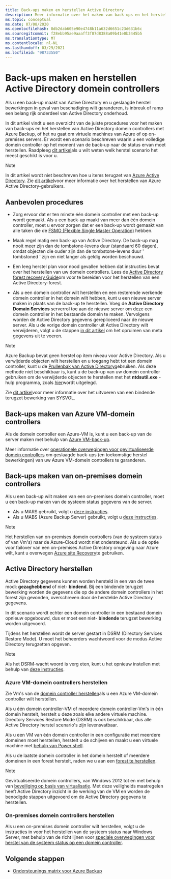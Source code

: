 ```yaml
---
title: Back-ups maken en herstellen Active Directory
description: Meer informatie over het maken van back-ups en het herstellen van Active Directory domein controllers.
ms.topic: conceptual
ms.date: 07/08/2020
ms.openlocfilehash: 8db2dab605e90e4748b11a632d6651c23d631b6c
ms.sourcegitcommit: f28ebb95ae9aaaff3f87d8388a09b41e0b3445b5
ms.translationtype: MT
ms.contentlocale: nl-NL
ms.lasthandoff: 03/29/2021
ms.locfileid: "98733550"
---
```

# <a name="back-up-and-restore-active-directory-domain-controllers"></a>Back-ups maken en herstellen Active Directory domein controllers

Als u een back-up maakt van Active Directory en u geslaagde herstel bewerkingen in geval van beschadiging wilt garanderen, is inbreuk of ramp een belang rijk onderdeel van Active Directory onderhoud.

In dit artikel vindt u een overzicht van de juiste procedures voor het maken van back-ups en het herstellen van Active Directory domein controllers met Azure Backup, of het nu gaat om virtuele machines van Azure of op on-premises servers. Er wordt een scenario beschreven waarin u een volledige domein controller op het moment van de back-up naar de status ervan moet herstellen. Raadpleeg [dit artikel](/windows-server/identity/ad-ds/manage/ad-forest-recovery-determine-how-to-recover)als u wilt weten welk herstel scenario het meest geschikt is voor u.  

>[!NOTE]
> In dit artikel wordt niet beschreven hoe u items terugzet van [Azure Active Directory](../active-directory/fundamentals/active-directory-whatis.md). Zie [dit artikel](../active-directory/fundamentals/active-directory-users-restore.md)voor meer informatie over het herstellen van Azure Active Directory-gebruikers.

## <a name="best-practices"></a>Aanbevolen procedures

- Zorg ervoor dat er ten minste één domein controller met een back-up wordt gemaakt. Als u een back-up maakt van meer dan één domein controller, moet u ervoor zorgen dat er een back-up wordt gemaakt van alle taken die de [FSMO (Flexible Single Master Operation)](/windows-server/identity/ad-ds/plan/planning-operations-master-role-placement) hebben.

- Maak regel matig een back-up van Active Directory. De back-up mag nooit meer zijn dan de tombstone-levens duur (standaard 60 dagen), omdat objecten die ouder zijn dan de tombstone-levens duur ' tombstoned ' zijn en niet langer als geldig worden beschouwd.

- Een leeg herstel plan voor nood gevallen hebben dat instructies bevat over het herstellen van uw domein controllers. Lees de [Active Directory forest recovery Guide](/windows-server/identity/ad-ds/manage/ad-forest-recovery-guide)om voor te bereiden voor het herstellen van een Active Directory-forest.

- Als u een domein controller wilt herstellen en een resterende werkende domein controller in het domein wilt hebben, kunt u een nieuwe server maken in plaats van de back-up te herstellen. Voeg de **Active Directory Domain Services** serverrol toe aan de nieuwe server om deze een domein controller in het bestaande domein te maken. Vervolgens worden de Active Directory gegevens gerepliceerd naar de nieuwe server. Als u de vorige domein controller uit Active Directory wilt verwijderen, volgt u de stappen [in dit artikel](/windows-server/identity/ad-ds/deploy/ad-ds-metadata-cleanup) om het opruimen van meta gegevens uit te voeren.

>[!NOTE]
>Azure Backup bevat geen herstel op item niveau voor Active Directory. Als u verwijderde objecten wilt herstellen en u toegang hebt tot een domein controller, kunt u de [Prullenbak van Active Directory](/windows-server/identity/ad-ds/get-started/adac/introduction-to-active-directory-administrative-center-enhancements--level-100-#ad_recycle_bin_mgmt)gebruiken. Als deze methode niet beschikbaar is, kunt u de back-up van uw domein controller gebruiken om de verwijderde objecten te herstellen met het **ntdsutil.exe** -hulp programma, zoals [hier](https://support.microsoft.com/help/840001/how-to-restore-deleted-user-accounts-and-their-group-memberships-in-ac)wordt uitgelegd.
>
>Zie [dit artikel](/windows-server/identity/ad-ds/manage/ad-forest-recovery-authoritative-recovery-sysvol)voor meer informatie over het uitvoeren van een bindende terugzet bewerking van SYSVOL.

## <a name="backing-up-azure-vm-domain-controllers"></a>Back-ups maken van Azure VM-domein controllers

Als de domein controller een Azure-VM is, kunt u een back-up van de server maken met behulp van [Azure VM-back-up](backup-azure-vms-introduction.md).

Meer informatie over [operationele overwegingen voor gevirtualiseerde domein controllers](/windows-server/identity/ad-ds/get-started/virtual-dc/virtualized-domain-controllers-hyper-v#operational-considerations-for-virtualized-domain-controllers) om geslaagde back-ups (en toekomstige herstel bewerkingen) van uw Azure VM-domein controllers te garanderen.

## <a name="backing-up-on-premises-domain-controllers"></a>Back-ups maken van on-premises domein controllers

Als u een back-up wilt maken van een on-premises domein controller, moet u een back-up maken van de systeem status gegevens van de server.

- Als u MARS gebruikt, volgt u [deze instructies](backup-azure-system-state.md).
- Als u MABS (Azure Backup Server) gebruikt, volgt u [deze instructies](backup-mabs-system-state-and-bmr.md).

>[!NOTE]
> Het herstellen van on-premises domein controllers (van de systeem status of van Vm's) naar de Azure-Cloud wordt niet ondersteund. Als u de optie voor failover van een on-premises Active Directory omgeving naar Azure wilt, kunt u overwegen [Azure site Recovery](../site-recovery/site-recovery-active-directory.md)te gebruiken.

## <a name="restoring-active-directory"></a>Active Directory herstellen

Active Directory gegevens kunnen worden hersteld in een van de twee modi: **gezaghebbend** of niet- **bindend**. Bij een bindende terugzet bewerking worden de gegevens die op de andere domein controllers in het forest zijn gevonden, overschreven door de herstelde Active Directory gegevens.

In dit scenario wordt echter een domein controller in een bestaand domein opnieuw opgebouwd, dus er moet een niet- **bindende** terugzet bewerking worden uitgevoerd.

Tijdens het herstellen wordt de server gestart in DSRM (Directory Services Restore Mode). U moet het beheerders wachtwoord voor de modus Active Directory terugzetten opgeven.

>[!NOTE]
>Als het DSRM-wacht woord is verg eten, kunt u het opnieuw instellen met behulp van [deze instructies](/previous-versions/windows/it-pro/windows-server-2012-r2-and-2012/cc754363(v=ws.11)).

### <a name="restoring-azure-vm-domain-controllers"></a>Azure VM-domein controllers herstellen

Zie Vm's van de [domein controller herstellen](backup-azure-arm-restore-vms.md#restore-domain-controller-vms)als u een Azure VM-domein controller wilt herstellen.

Als u één domein controller-VM of meerdere domein controller-Vm's in één domein herstelt, herstelt u deze zoals elke andere virtuele machine. Directory Services Restore Mode (DSRM) is ook beschikbaar, dus alle Active Directory herstel scenario's zijn levensvatbaar.

Als u een VM van één domein controller in een configuratie met meerdere domeinen moet herstellen, herstelt u de schijven en maakt u een virtuele machine met [behulp van Power shell](backup-azure-vms-automation.md#restore-the-disks).

Als u de laatste domein controller in het domein herstelt of meerdere domeinen in een forest herstelt, raden we u aan een [forest te herstellen](/windows-server/identity/ad-ds/manage/ad-forest-recovery-single-domain-in-multidomain-recovery).

>[!NOTE]
> Gevirtualiseerde domein controllers, van Windows 2012 tot en met behulp van [beveiliging op basis van virtualisatie](/windows-server/identity/ad-ds/introduction-to-active-directory-domain-services-ad-ds-virtualization-level-100#virtualization-based-safeguards). Met deze veiligheids maatregelen heeft Active Directory inzicht in de werking van de VM en worden de benodigde stappen uitgevoerd om de Active Directory gegevens te herstellen.

### <a name="restoring-on-premises-domain-controllers"></a>On-premises domein controllers herstellen

Als u een on-premises domein controller wilt herstellen, volgt u de instructies in voor het herstellen van de systeem status naar Windows Server, met behulp van de richt lijnen voor [speciale overwegingen voor herstel van de systeem status op een domein controller](backup-azure-restore-system-state.md#special-considerations-for-system-state-recovery-on-a-domain-controller).

## <a name="next-steps"></a>Volgende stappen

- [Ondersteunings matrix voor Azure Backup](backup-support-matrix.md)